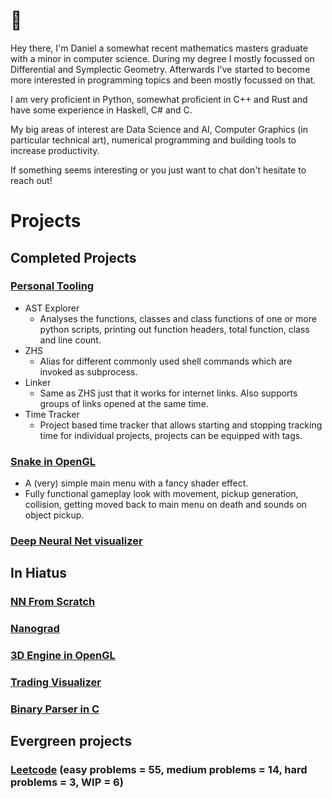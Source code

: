 # 👋
Hey there, I'm Daniel a somewhat recent mathematics masters graduate with a minor in computer science. During my degree I mostly focussed on Differential and Symplectic Geometry. Afterwards I've started to become more interested in programming topics and been mostly focussed on that.

I am very proficient in Python, somewhat proficient in C++ and Rust and have some experience in Haskell, C# and C.

My big areas of interest are Data Science and AI, Computer Graphics (in particular technical art), numerical programming and building tools to increase productivity.

If something seems interesting or you just want to chat don't hesitate to reach out!

# Projects
## Completed Projects
### [Personal Tooling](https://github.com/Daniel-Sinkin/ds_util)
* AST Explorer
    * Analyses the functions, classes and class functions of one or more python scripts, printing out function headers, total function, class and line count.
* ZHS
    * Alias for different commonly used shell commands which are invoked as subprocess.
* Linker
    * Same as ZHS just that it works for internet links. Also supports groups of links opened at the same time.
* Time Tracker
    * Project based time tracker that allows starting and stopping tracking time for individual projects, projects can be equipped with tags.
### [Snake in OpenGL](https://github.com/Daniel-Sinkin/snake)
* A (very) simple main menu with a fancy shader effect.
* Fully functional gameplay look with movement, pickup generation, collision, getting moved back to main menu on death and sounds on object pickup.
### [Deep Neural Net visualizer](https://github.com/Daniel-Sinkin/nn_visualizer)
## In Hiatus
### [NN From Scratch](https://github.com/Daniel-Sinkin/nn_from_scratch)
### [Nanograd](https://github.com/Daniel-Sinkin/nanograd)
### [3D Engine in OpenGL](https://github.com/Daniel-Sinkin/opengl)
### [Trading Visualizer](https://github.com/Daniel-Sinkin/trading-visualizer)
### [Binary Parser in C](https://github.com/Daniel-Sinkin/binary_parser_in_c)
## Evergreen projects
### [Leetcode](https://github.com/Daniel-Sinkin/leetcode) (easy problems = 55, medium problems = 14, hard problems = 3, WIP = 6)
